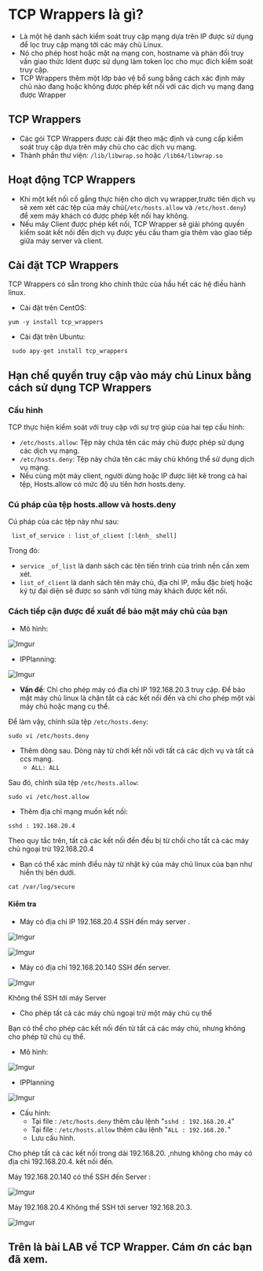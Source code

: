 # TCP Wrappers là gì?
* Là một hệ danh sách kiểm soát truy cập mạng dựa trên IP được sử dụng để lọc truy cập mạng tới các máy chủ Linux.
* Nó cho phép host hoặc mặt nạ mạng con, hostname và phản đối truy vấn giao thức Ident được sử dụng làm token lọc cho mục đích kiểm soát truy cập.
* TCP Wrappers thêm một lớp bảo vệ bổ sung bằng cách xác định máy chủ nào đang hoặc không được phép kết nối với các dịch vụ mạng đang được Wrapper

## TCP Wrappers
* Các gói TCP Wrappers được cài đặt theo mặc định và cung cấp kiểm soát truy cập dựa trên máy chủ cho các dịch vụ mạng.
* Thành phần thư viện: `/lib/libwrap.so` hoặc `/lib64/libwrap.so` 
## Hoạt động TCP Wrappers
* Khi một kết nối cố gắng thực hiện cho dịch vụ wrapper,trước tiên dịch vụ sẽ xem xét các tệp của máy chủ(`/etc/hosts.allow` và `/etc/host.deny`) để xem máy khách có được phép kết nối hay không. 
* Nếu máy Client được phép kết nối, TCP Wrapper sẽ giải phóng quyền kiểm soát kết nối đến dịch vụ được yêu cầu tham gia thêm vào giao tiếp giữa máy server và client.

## Cài đặt TCP Wrappers
TCP Wrappers có sẵn trong kho chính thức của hầu hết các hệ điều hành linux.
* Cài đặt trên CentOS:

` yum -y install tcp_wrappers `

* Cài đặt trên Ubuntu:

` sudo apy-get install tcp_wrappers`

## Hạn chế quyền truy cập vào máy chủ Linux bằng cách sử dụng TCP Wrappers 
### Cấu hình 
TCP thực hiện kiểm soát với truy cập với sự trợ giúp của hai tẹp cấu hình:
* `/etc/hosts.allow`: Tệp này chứa tên các máy chủ được phép sử dụng các dịch vụ mạng.
* `/etc/hosts.deny`: Tệp này chứa tên các máy chủ không thể sử dụng dịch vụ mạng.
* Nếu cùng một máy client, người dùng hoặc IP được liệt kê trong cả hai tệp, Hosts.allow có mức độ ưu tiên hơn hosts.deny.
### Cú pháp của tệp hosts.allow và hosts.deny
Cú pháp của các tệp này như sau:

` list_of_service : list_of_client [:lệnh_ shell]`

Trong đó:
* `service _of_list` là danh sách các tên tiến trình của trình nền cần xem xét.
* `list_of_client` là danh sách tên máy chủ, địa chỉ IP, mẫu đặc bietj hoặc ký tự đại diện sẽ được so sánh với từng máy khách được kết nối.
### Cách tiếp cận được đề xuất để bảo mật máy chủ của bạn
* Mô hình:

![Imgur](https://i.imgur.com/Wn4FAz1.png)

* IPPlanning:

![Imgur](https://i.imgur.com/NjPyZ9Y.png)

* **Vấn đề**: Chỉ cho phép máy có địa chỉ IP 192.168.20.3 truy cập.
Để bảo mật máy chủ linux là chặn tắt cả các kết nối đến và chỉ cho phép một vài máy chủ hoặc mạng cụ thể. 

Để làm vậy, chỉnh sửa tệp `/etc/hosts.deny`:

`sudo vi /etc/hosts.deny`

* Thêm dòng sau. Dòng này từ chới kết nối với tất cả các dịch vụ và tất cả ccs mạng.
    * `ALL: ALL`    

Sau đó, chỉnh sửa tệp `/etc/hosts.allow`:

`sudo vi /etc/host.allow`

* Thêm địa chỉ mạng muốn kết nối:

`sshd : 192.168.20.4`

Theo quy tắc trên, tất cả các kết nối đến đều bị từ chối cho tất cả các máy chủ ngoại trừ 192.168.20.4

* Bạn có thể xác minh điều này từ nhật ký của máy chủ linux của bạn như hiển thị bên dưới.

`cat /var/log/secure`

#### Kiểm tra

* Máy có địa chỉ IP 192.168.20.4 SSH đến máy server .

![Imgur](https://i.imgur.com/j9uO5i6.png)

![Imgur](https://i.imgur.com/Cn3GFYN.png)

* Máy có địa chỉ 192.168.20.140 SSH đến server.

![Imgur](https://i.imgur.com/p9TaYU9.png)

Không thể SSH tới máy Server

* Cho phép tất cả các máy chủ ngoại trừ một máy chủ cụ thể

Bạn có thể cho phép các kết nối đến từ tất cả các máy chủ, nhưng không cho phép từ chủ cụ thể.

* Mô hình:

![Imgur](https://i.imgur.com/pnyxZ3W.png)

* IPPlanning

![Imgur](https://i.imgur.com/yCnqAoP.png)

* Cấu hình: 
    * Tại file : `/etc/hosts.deny` thêm câu lệnh "`sshd : 192.168.20.4`"
    * Tại file : `/etc/hosts.allow` thêm câu lệnh "`ALL : 192.168.20.`"
    * Lưu cấu hình.

Cho phép tất cả các kết nối trong dải 192.168.20. ,nhưng không cho máy có địa chỉ 192.168.20.4. kết nối đến.

Máy 192.168.20.140 có thể SSH đến Server :

![Imgur](https://i.imgur.com/lpycTpl.png)

Máy 192.168.20.4 Không thể SSH tới server 192.168.20.3.

![Imgur](https://i.imgur.com/H6btW98.png)

## Trên là bài LAB về TCP Wrapper. Cám ơn các bạn đã xem.